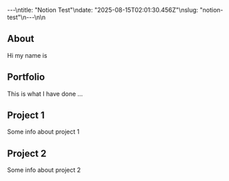 ---\ntitle: "Notion Test"\ndate: "2025-08-15T02:01:30.456Z"\nslug: "notion-test"\n---\n\n
## About

Hi my name is


## Portfolio

This is what I have done …


## Project 1

Some info about project 1


## Project 2

Some info about project 2

